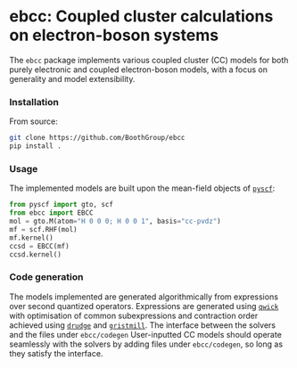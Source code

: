 # ebcc: Coupled cluster calculations on electron-boson systems

The `ebcc` package implements various coupled cluster (CC) models for both purely electronic and coupled electron-boson models, with a focus on generality and model extensibility.

### Installation

From source:

```bash
git clone https://github.com/BoothGroup/ebcc
pip install .
```

### Usage

The implemented models are built upon the mean-field objects of [`pyscf`](https://github.com/pyscf/pyscf):

```python
from pyscf import gto, scf
from ebcc import EBCC
mol = gto.M(atom="H 0 0 0; H 0 0 1", basis="cc-pvdz")
mf = scf.RHF(mol)
mf.kernel()
ccsd = EBCC(mf)
ccsd.kernel()
```

### Code generation

The models implemented are generated algorithmically from expressions over second quantized operators. Expressions are generated using [`qwick`](https://github.com/obackhouse/qwick) with optimisation of common subexpressions and contraction order achieved using [`drudge`](https://github.com/tschijnmo/drudge) and [`gristmill`](https://github.com/tschijnmo/gristmill).
The interface between the solvers and the files under `ebcc/codegen` 
User-inputted CC models should operate seamlessly with the solvers by adding files under `ebcc/codegen`, so long as they satisfy the interface.
